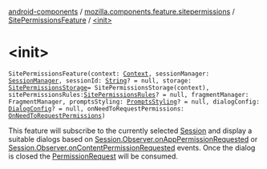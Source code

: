 [android-components](../../index.md) / [mozilla.components.feature.sitepermissions](../index.md) / [SitePermissionsFeature](index.md) / [&lt;init&gt;](./-init-.md)

# &lt;init&gt;

`SitePermissionsFeature(context: `[`Context`](https://developer.android.com/reference/android/content/Context.html)`, sessionManager: `[`SessionManager`](../../mozilla.components.browser.session/-session-manager/index.md)`, sessionId: `[`String`](https://kotlinlang.org/api/latest/jvm/stdlib/kotlin/-string/index.html)`? = null, storage: `[`SitePermissionsStorage`](../-site-permissions-storage/index.md)` = SitePermissionsStorage(context), sitePermissionsRules: `[`SitePermissionsRules`](../-site-permissions-rules/index.md)`? = null, fragmentManager: FragmentManager, promptsStyling: `[`PromptsStyling`](-prompts-styling/index.md)`? = null, dialogConfig: `[`DialogConfig`](-dialog-config/index.md)`? = null, onNeedToRequestPermissions: `[`OnNeedToRequestPermissions`](../-on-need-to-request-permissions.md)`)`

This feature will subscribe to the currently selected [Session](../../mozilla.components.browser.session/-session/index.md) and display
a suitable dialogs based on [Session.Observer.onAppPermissionRequested](../../mozilla.components.browser.session/-session/-observer/on-app-permission-requested.md) or
[Session.Observer.onContentPermissionRequested](../../mozilla.components.browser.session/-session/-observer/on-content-permission-requested.md)  events.
Once the dialog is closed the [PermissionRequest](../../mozilla.components.concept.engine.permission/-permission-request/index.md) will be consumed.

